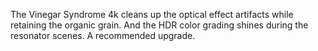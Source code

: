 The Vinegar Syndrome 4k cleans up the optical effect artifacts while retaining the organic grain. And the HDR color grading shines during the resonator scenes. A recommended upgrade.
